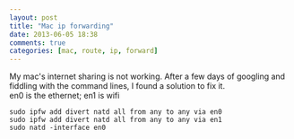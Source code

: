 ```yaml
---
layout: post
title: "Mac ip forwarding"
date: 2013-06-05 18:38
comments: true
categories: [mac, route, ip, forward]
---
```

My mac's internet sharing is not working. After a few days of googling and fiddling with the command lines, I found a solution to fix it.  
en0 is the ethernet; en1 is wifi
```
sudo ipfw add divert natd all from any to any via en0
sudo ipfw add divert natd all from any to any via en1
sudo natd -interface en0 
```